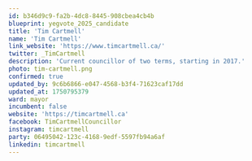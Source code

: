 ```yaml
---
id: b346d9c9-fa2b-4dc8-8445-908cbea4cb4b
blueprint: yegvote_2025_candidate
title: 'Tim Cartmell'
name: 'Tim Cartmell'
link_website: 'https://www.timcartmell.ca/'
twitter: _TimCartmell
description: 'Current councillor of two terms, starting in 2017.'
photo: tim-cartmell.png
confirmed: true
updated_by: 9c6b6866-e047-4568-b3f4-71623caf17dd
updated_at: 1750795379
ward: mayor
incumbent: false
website: 'https://timcartmell.ca'
facebook: TimCartmellCouncillor
instagram: timcartmell
party: 06495042-123c-4168-9edf-5597fb94a6af
linkedin: timcartmell
---
```

